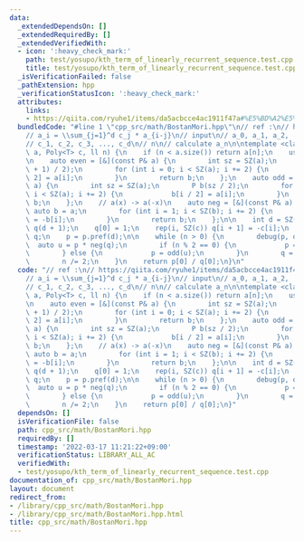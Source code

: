 ```yaml
---
data:
  _extendedDependsOn: []
  _extendedRequiredBy: []
  _extendedVerifiedWith:
  - icon: ':heavy_check_mark:'
    path: test/yosupo/kth_term_of_linearly_recurrent_sequence.test.cpp
    title: test/yosupo/kth_term_of_linearly_recurrent_sequence.test.cpp
  _isVerificationFailed: false
  _pathExtension: hpp
  _verificationStatusIcon: ':heavy_check_mark:'
  attributes:
    links:
    - https://qiita.com/ryuhe1/items/da5acbcce4ac1911f47a#%E5%BD%A2%E5%BC%8F%E7%9A%84%E3%81%B9%E3%81%8D%E7%B4%9A%E6%95%B0
  bundledCode: "#line 1 \"cpp_src/math/BostanMori.hpp\"\n// ref :\n// https://qiita.com/ryuhe1/items/da5acbcce4ac1911f47a#%E5%BD%A2%E5%BC%8F%E7%9A%84%E3%81%B9%E3%81%8D%E7%B4%9A%E6%95%B0\n\
    // a_i = \\sum_{j=1}^d c_j * a_{i-j}\n// input\n// a_0, a_1, a_2, ..., a_{d-1}\n\
    // c_1, c_2, c_3, ..., c_d\n// n\n// calculate a_n\n\ntemplate <class T>\nT bostan_mori(Poly<T>\
    \ a, Poly<T> c, ll n) {\n    if (n < a.size()) return a[n];\n    using P = Poly<T>;\n\
    \n    auto even = [&](const P& a) {\n        int sz = SZ(a);\n        P b((sz\
    \ + 1) / 2);\n        for (int i = 0; i < SZ(a); i += 2) {\n            b[i /\
    \ 2] = a[i];\n        }\n        return b;\n    };\n    auto odd = [&](const P&\
    \ a) {\n        int sz = SZ(a);\n        P b(sz / 2);\n        for (int i = 1;\
    \ i < SZ(a); i += 2) {\n            b[i / 2] = a[i];\n        }\n        return\
    \ b;\n    };\n    // a(x) -> a(-x)\n    auto neg = [&](const P& a) {\n       \
    \ auto b = a;\n        for (int i = 1; i < SZ(b); i += 2) {\n            b[i]\
    \ = -b[i];\n        }\n        return b;\n    };\n\n    int d = SZ(c);\n    P\
    \ q(d + 1);\n    q[0] = 1;\n    rep(i, SZ(c)) q[i + 1] = -c[i];\n    P p = a *\
    \ q;\n    p = p.pref(d);\n\n    while (n > 0) {\n        debug(p, q);\n      \
    \  auto u = p * neg(q);\n        if (n % 2 == 0) {\n            p = even(u);\n\
    \        } else {\n            p = odd(u);\n        }\n        q = even(q * neg(q));\n\
    \        n /= 2;\n    }\n    return p[0] / q[0];\n}\n"
  code: "// ref :\n// https://qiita.com/ryuhe1/items/da5acbcce4ac1911f47a#%E5%BD%A2%E5%BC%8F%E7%9A%84%E3%81%B9%E3%81%8D%E7%B4%9A%E6%95%B0\n\
    // a_i = \\sum_{j=1}^d c_j * a_{i-j}\n// input\n// a_0, a_1, a_2, ..., a_{d-1}\n\
    // c_1, c_2, c_3, ..., c_d\n// n\n// calculate a_n\n\ntemplate <class T>\nT bostan_mori(Poly<T>\
    \ a, Poly<T> c, ll n) {\n    if (n < a.size()) return a[n];\n    using P = Poly<T>;\n\
    \n    auto even = [&](const P& a) {\n        int sz = SZ(a);\n        P b((sz\
    \ + 1) / 2);\n        for (int i = 0; i < SZ(a); i += 2) {\n            b[i /\
    \ 2] = a[i];\n        }\n        return b;\n    };\n    auto odd = [&](const P&\
    \ a) {\n        int sz = SZ(a);\n        P b(sz / 2);\n        for (int i = 1;\
    \ i < SZ(a); i += 2) {\n            b[i / 2] = a[i];\n        }\n        return\
    \ b;\n    };\n    // a(x) -> a(-x)\n    auto neg = [&](const P& a) {\n       \
    \ auto b = a;\n        for (int i = 1; i < SZ(b); i += 2) {\n            b[i]\
    \ = -b[i];\n        }\n        return b;\n    };\n\n    int d = SZ(c);\n    P\
    \ q(d + 1);\n    q[0] = 1;\n    rep(i, SZ(c)) q[i + 1] = -c[i];\n    P p = a *\
    \ q;\n    p = p.pref(d);\n\n    while (n > 0) {\n        debug(p, q);\n      \
    \  auto u = p * neg(q);\n        if (n % 2 == 0) {\n            p = even(u);\n\
    \        } else {\n            p = odd(u);\n        }\n        q = even(q * neg(q));\n\
    \        n /= 2;\n    }\n    return p[0] / q[0];\n}"
  dependsOn: []
  isVerificationFile: false
  path: cpp_src/math/BostanMori.hpp
  requiredBy: []
  timestamp: '2022-03-17 11:21:22+09:00'
  verificationStatus: LIBRARY_ALL_AC
  verifiedWith:
  - test/yosupo/kth_term_of_linearly_recurrent_sequence.test.cpp
documentation_of: cpp_src/math/BostanMori.hpp
layout: document
redirect_from:
- /library/cpp_src/math/BostanMori.hpp
- /library/cpp_src/math/BostanMori.hpp.html
title: cpp_src/math/BostanMori.hpp
---
```

